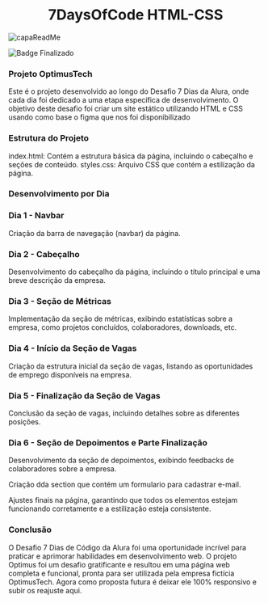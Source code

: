 <h1 align="center"> 7DaysOfCode HTML-CSS </h1>

![capaReadMe](https://github.com/ovattsuG/7DaysOfCode-HTML-CSS/assets/112031013/a081e29e-1b9e-42a5-bee8-e223182d898c)

![Badge Finalizado](http://img.shields.io/static/v1?label=STATUS&message=FINALIZADO&color=BLUE&style=for-the-badge)

<h3>Projeto OptimusTech </h3>
<span>Este é o projeto desenvolvido ao longo do Desafio 7 Dias da Alura, onde cada dia foi dedicado a uma etapa específica de desenvolvimento. O objetivo deste desafio foi criar um site estático utilizando HTML e CSS usando como base o figma que nos foi disponibilizado</span>
<h3>Estrutura do Projeto</h3>
index.html: Contém a estrutura básica da página, incluindo o cabeçalho e seções de conteúdo.
styles.css: Arquivo CSS que contém a estilização da página.
<h3>Desenvolvimento por Dia</h3>

<h3>Dia 1 - Navbar</h3>
Criação da barra de navegação (navbar) da página.

<h3>Dia 2 - Cabeçalho</h3>
Desenvolvimento do cabeçalho da página, incluindo o título principal e uma breve descrição da empresa.

<h3>Dia 3 - Seção de Métricas</h3>
Implementação da seção de métricas, exibindo estatísticas sobre a empresa, como projetos concluídos, colaboradores, downloads, etc.

<h3>Dia 4 - Início da Seção de Vagas</h3>
Criação da estrutura inicial da seção de vagas, listando as oportunidades de emprego disponíveis na empresa.

<h3>Dia 5 - Finalização da Seção de Vagas</h3>
Conclusão da seção de vagas, incluindo detalhes sobre as diferentes posições.

<h3>Dia 6 - Seção de Depoimentos e Parte Finalização</h3>
Desenvolvimento da seção de depoimentos, exibindo feedbacks de colaboradores sobre a empresa.

Criação dda section que contém um formulario para cadastrar e-mail.

Ajustes finais na página, garantindo que todos os elementos estejam funcionando corretamente e a estilização esteja consistente.


<h3>Conclusão</h3>
O Desafio 7 Dias de Código da Alura foi uma oportunidade incrível para praticar e aprimorar habilidades em desenvolvimento web. O projeto Optimus foi um desafio gratificante e resultou em uma página web completa e funcional, pronta para ser utilizada pela empresa fictícia OptimusTech. Agora como proposta futura é deixar ele 100% responsivo e subir os reajuste aqui.
